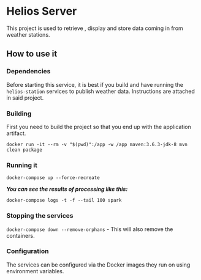 # Helios Server

This project is used to retrieve , display and store data coming in from weather stations.

## How to use it

### Dependencies

Before starting this service, it is best if you build and have running the `helios-station` services to publish weather data.
Instructions are attached in said project.

### Building

First you need to build the project so that you end up with the application artifact.

`docker run -it --rm -v "$(pwd)":/app -w /app maven:3.6.3-jdk-8 mvn clean package`

### Running it

`docker-compose up --force-recreate`

_**You can see the results of processing like this:**_

`docker-compose logs -t -f --tail 100 spark`

### Stopping the services

`docker-compose down --remove-orphans` - This will also remove the containers.

### Configuration

The services can be configured via the Docker images they run on using environment variables. 
